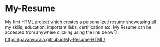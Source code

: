 # My-Resume
My first HTML project which creates a personalized resume showcasing all my skills, education, important links, certification etc.
My Resume can be accessed from anywhere clicking using the link below👇 : https://pavanvikrala.github.io/My-Resume-HTML/
